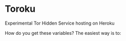 # Toroku
Experimental Tor Hidden Service hosting on Heroku

How do you get these variables?
The easiest way is to:


